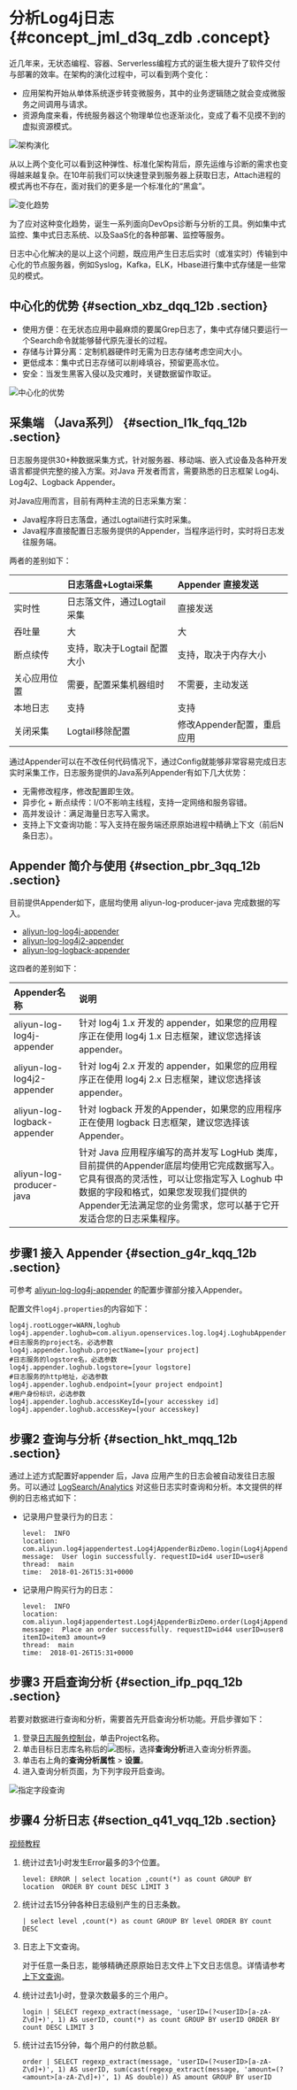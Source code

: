 # 分析Log4j日志 {#concept_jml_d3q_zdb .concept}

近几年来，无状态编程、容器、Serverless编程方式的诞生极大提升了软件交付与部署的效率。在架构的演化过程中，可以看到两个变化：

-   应用架构开始从单体系统逐步转变微服务，其中的业务逻辑随之就会变成微服务之间调用与请求。
-   资源角度来看，传统服务器这个物理单位也逐渐淡化，变成了看不见摸不到的虚拟资源模式。

![](images/5904_zh-CN.png "架构演化")

从以上两个变化可以看到这种弹性、标准化架构背后，原先运维与诊断的需求也变得越来越复杂。在10年前我们可以快速登录到服务器上获取日志，Attach进程的模式再也不存在，面对我们的更多是一个标准化的“黑盒”。

![](images/5905_zh-CN.png "变化趋势")

为了应对这种变化趋势，诞生一系列面向DevOps诊断与分析的工具。例如集中式监控、集中式日志系统、以及SaaS化的各种部署、监控等服务。

日志中心化解决的是以上这个问题，既应用产生日志后实时（或准实时）传输到中心化的节点服务器，例如Syslog，Kafka，ELK，Hbase进行集中式存储是一些常见的模式。

## 中心化的优势 {#section_xbz_dqq_12b .section}

-   使用方便：在无状态应用中最麻烦的要属Grep日志了，集中式存储只要运行一个Search命令就能够替代原先漫长的过程。
-   存储与计算分离：定制机器硬件时无需为日志存储考虑空间大小。
-   更低成本：集中式日志存储可以削峰填谷，预留更高水位。
-   安全：当发生黑客入侵以及灾难时，关键数据留作取证。

![](images/5907_zh-CN.png "中心化的优势")

## 采集端 （Java系列） {#section_l1k_fqq_12b .section}

日志服务提供30+种数据采集方式，针对服务器、移动端、嵌入式设备及各种开发语言都提供完整的接入方案。对Java 开发者而言，需要熟悉的日志框架 Log4j、Log4j2、Logback Appender。

对Java应用而言，目前有两种主流的日志采集方案：

-   Java程序将日志落盘，通过Logtail进行实时采集。
-   Java程序直接配置日志服务提供的Appender，当程序运行时，实时将日志发往服务端。

两者的差别如下：

| |日志落盘+Logtai采集|Appender 直接发送|
|:-|:------------|:------------|
|实时性|日志落文件，通过Logtail采集|直接发送|
|吞吐量|大|大|
|断点续传|支持，取决于Logtail 配置大小|支持，取决于内存大小|
|关心应用位置|需要，配置采集机器组时|不需要，主动发送|
|本地日志|支持|支持|
|关闭采集|Logtail移除配置|修改Appender配置，重启应用|

通过Appender可以在不改任何代码情况下，通过Config就能够非常容易完成日志实时采集工作，日志服务提供的Java系列Appender有如下几大优势：

-   无需修改程序，修改配置即生效。
-   异步化 + 断点续传：I/O不影响主线程，支持一定网络和服务容错。
-   高并发设计：满足海量日志写入需求。
-   支持上下文查询功能：写入支持在服务端还原原始进程中精确上下文（前后N条日志）。

## Appender 简介与使用 {#section_pbr_3qq_12b .section}

目前提供Appender如下，底层均使用 aliyun-log-producer-java 完成数据的写入。

-   [aliyun-log-log4j-appender](https://github.com/aliyun/aliyun-log-log4j-appender?spm=a2c4e.11153959.blogcont409045.20.510e49bdIKC4NA)
-   [aliyun-log-log4j2-appender](https://github.com/aliyun/aliyun-log-log4j2-appender?spm=a2c4e.11153959.blogcont409045.21.510e49bdIKC4NA)
-   [aliyun-log-logback-appender](https://github.com/aliyun/aliyun-log-logback-appender?spm=a2c4e.11153959.blogcont409045.22.510e49bdIKC4NA)

这四者的差别如下：

|Appender名称|说明|
|:---------|:-|
|aliyun-log-log4j-appender|针对 log4j 1.x 开发的 appender，如果您的应用程序正在使用 log4j 1.x 日志框架，建议您选择该 appender。|
|aliyun-log-log4j2-appender|针对 log4j 2.x 开发的 appender，如果您的应用程序正在使用 log4j 2.x 日志框架，建议您选择该 appender。|
|aliyun-log-logback-appender|针对 logback 开发的Appender，如果您的应用程序正在使用 logback 日志框架，建议您选择该Appender。|
|aliyun-log-producer-java|针对 Java 应用程序编写的高并发写 LogHub 类库，目前提供的Appender底层均使用它完成数据写入。它具有很高的灵活性，可以让您指定写入 Loghub 中数据的字段和格式，如果您发现我们提供的Appender无法满足您的业务需求，您可以基于它开发适合您的日志采集程序。|

## 步骤1 接入 Appender {#section_g4r_kqq_12b .section}

可参考 [aliyun-log-log4j-appender](https://github.com/aliyun/aliyun-log-log4j-appender?spm=a2c4e.11153959.blogcont409045.23.510e49bdIKC4NA) 的配置步骤部分接入Appender。

配置文件`log4j.properties`的内容如下：

``` {#codeblock_fdn_172_7yv}
log4j.rootLogger=WARN,loghub
log4j.appender.loghub=com.aliyun.openservices.log.log4j.LoghubAppender
#日志服务的project名，必选参数
log4j.appender.loghub.projectName=[your project]
#日志服务的logstore名，必选参数
log4j.appender.loghub.logstore=[your logstore]
#日志服务的http地址，必选参数
log4j.appender.loghub.endpoint=[your project endpoint]
#用户身份标识，必选参数
log4j.appender.loghub.accessKeyId=[your accesskey id]
log4j.appender.loghub.accessKey=[your accesskey]
```

## 步骤2 查询与分析 {#section_hkt_mqq_12b .section}

通过上述方式配置好appender 后，Java 应用产生的日志会被自动发往日志服务。可以通过 [LogSearch/Analytics](../cn.zh-CN/用户指南/查询与分析/简介.md) 对这些日志实时查询和分析。本文提供的样例的日志格式如下：

-   记录用户登录行为的日志：

    ``` {#codeblock_p0h_huf_frc}
    level:  INFO  
    location:  com.aliyun.log4jappendertest.Log4jAppenderBizDemo.login(Log4jAppenderBizDemo.java:38)
    message:  User login successfully. requestID=id4 userID=user8  
    thread:  main  
    time:  2018-01-26T15:31+0000
    ```

-   记录用户购买行为的日志：

    ``` {#codeblock_7ox_vbm_usy}
    level:  INFO  
    location:  com.aliyun.log4jappendertest.Log4jAppenderBizDemo.order(Log4jAppenderBizDemo.java:46)
    message:  Place an order successfully. requestID=id44 userID=user8 itemID=item3 amount=9  
    thread:  main  
    time:  2018-01-26T15:31+0000
    ```


## 步骤3 开启查询分析 {#section_ifp_pqq_12b .section}

若要对数据进行查询和分析，需要首先开启查询分析功能。开启步骤如下：

1.  登录[日志服务控制台](https://sls.console.aliyun.com)，单击Project名称。
2.  单击目标日志库名称后的![](http://static-aliyun-doc.oss-cn-hangzhou.aliyuncs.com/assets/img/13018/156401944652166_zh-CN.png)图标，选择**查询分析**进入查询分析界面。
3.  单击右上角的**查询分析属性** \> **设置**。
4.  进入查询分析页面，为下列字段开启查询。

![](images/5909_zh-CN.png "指定字段查询")

## 步骤4 分析日志 {#section_q41_vqq_12b .section}

[视频教程](http://cloud.video.taobao.com//play/u/2450842572/p/1/e/6/t/1/50073510333.mp4)

1.  统计过去1小时发生Error最多的3个位置。

    ``` {#codeblock_dga_l3t_25l}
    level: ERROR | select location ,count(*) as count GROUP BY  location  ORDER BY count DESC LIMIT 3
    ```

2.  统计过去15分钟各种日志级别产生的日志条数。

    ``` {#codeblock_oyn_gbk_ums}
    | select level ,count(*) as count GROUP BY level ORDER BY count DESC
    ```

3.  日志上下文查询。

    对于任意一条日志，能够精确还原原始日志文件上下文日志信息。详情请参考[上下文查询](../cn.zh-CN/用户指南/查询与分析/查询语法与功能/上下文查询.md)。

4.  统计过去1小时，登录次数最多的三个用户。

    ``` {#codeblock_225_e29_w0p}
    login | SELECT regexp_extract(message, 'userID=(?<userID>[a-zA-Z\d]+)', 1) AS userID, count(*) as count GROUP BY userID ORDER BY count DESC LIMIT 3
    ```

5.  统计过去15分钟，每个用户的付款总额。

    ``` {#codeblock_ltw_qb2_7zz}
    order | SELECT regexp_extract(message, 'userID=(?<userID>[a-zA-Z\d]+)', 1) AS userID, sum(cast(regexp_extract(message, 'amount=(?<amount>[a-zA-Z\d]+)', 1) AS double)) AS amount GROUP BY userID
    ```



